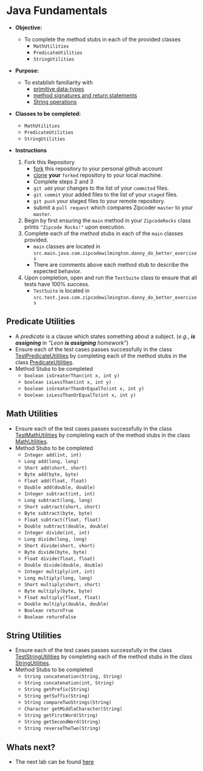 # Java Fundamentals

* **Objective:**
    * To complete the method stubs in each of the provided classes
        * `MathUtilities`
    	* `PredicateUtilities`
    	* `StringUtilities`

* **Purpose:**
    * To establish familiarity with
        * [primitive data-types](http://cs.fit.edu/~ryan/java/language/java-data.html)
        * [method signatures and return statements](http://www.homeandlearn.co.uk/java/java_methods.html)
        * [String operations](https://www.tutorialspoint.com/java/java_strings.htm)
    
* **Classes to be completed:**
	* `MathUtilities`
	* `PredicateUtilities`
	* `StringUtilities`
	
* **Instructions**

    1. Fork this Repository
        * [fork](https://help.github.com/articles/fork-a-repo/) this repository to your personal github account 
        * [clone](https://help.github.com/articles/cloning-a-repository/) **your** `forked` repository to your local machine.
        * Complete steps 2 and 3  
        * `git add` your changes to the list of your `commited` files.
        * `git commit` your added files to the list of your `staged` files.
        * `git push` your staged files to your remote repository.
        * submit a `pull request` which compares Zipcoder `master` to your `master`.
    2. Begin by first ensuring the `main` method in your `ZipcodeRocks` class prints `"Zipcode Rocks!"` upon execution.  
    3. Complete each of the method stubs in each of the `main` classes provided.
        * `main` classes are located in `src.main.java.com.zipcodewilmington.danny_do_better_exercises`
        * There are comments above each method stub to describe the expected behavior.
    4. Upon completion, open and run the `TestSuite` class to ensure that all tests have 100% success.
        * `TestSuite` is located in `src.test.java.com.zipcodewilmington.danny_do_better_exercises`

## Predicate Utilities
* A _predicate_ is a clause which states something about a subject. (_e.g., **is assigning**_ in _"Leon **is assigning** homework"_)
* Ensure each of the test cases passes successfully in the class [TestPredicateUtilities](./src/test/java/com/zipcodewilmington/danny_do_better_exercises/TestPredicateUtilities.java) by completing each of the method stubs in the class [PredicateUtilities](./src/main/java/com/zipcodewilmington/danny_do_better_exercises/PredicateUtilities.java).
* Method Stubs to be completed
	* `boolean isGreaterThan(int x, int y)`
	* `boolean isLessThan(int x, int y)`
	* `boolean isGreaterThanOrEqualTo(int x, int y)`
	* `boolean isLessThanOrEqualTo(int x, int y)`


## Math Utilities
* Ensure each of the test cases passes successfully in the class [TestMathUtilities](./src/test/java/com/zipcodewilmington/danny_do_better_exercises/TestMathUtilities.java) by completing each of the method stubs in the class [MathUtilities](./src/main/java/com/zipcodewilmington/danny_do_better_exercises/MathUtilities.java).
* Method Stubs to be completed	
	* `Integer add(int, int)`
	* `Long add(long, long)`
	* `Short add(short, short)`
	* `Byte add(byte, byte)`
	* `Float add(float, float)`
	* `Double add(double, double)`
	* `Integer subtract(int, int)`
	* `Long subtract(long, long)`
	* `Short subtract(short, short)`
	* `Byte subtract(byte, byte)`
	* `Float subtract(float, float)`
	* `Double subtract(double, double)`
	* `Integer divide(int, int)`
	* `Long divide(long, long)`
	* `Short divide(short, short)`
	* `Byte divide(byte, byte)`
	* `Float divide(float, float)`
	* `Double divide(double, double)`
	* `Integer multiply(int, int)`
	* `Long multiply(long, long)`
	* `Short multiply(short, short)`
	* `Byte multiply(byte, byte)`
	* `Float multiply(float, float)`
	* `Double multiply(double, double)`
	* `Boolean returnTrue`
	* `Boolean returnFalse`


## String Utilities
* Ensure each of the test cases passes successfully in the class [TestStringUtilities](./src/test/java/com/zipcodewilmington/danny_do_better_exercises/TestStringUtilities.java) by completing each of the method stubs in the class [StringUtilities](./src/main/java/com/zipcodewilmington/danny_do_better_exercises/StringUtilities.java).
* Method Stubs to be completed
	* `String concatenation(String, String)`
	* `String concatenation(int, String)`
	* `String getPrefix(String)`
	* `String getSuffix(String)`
	* `String compareTwoStrings(String)`
	* `Character getMiddleCharacter(String)`
	* `String getFirstWord(String)`
	* `String getSecondWord(String)`
	* `String reverseTheTwo(String)`
	
	
## Whats next?
* The next lab can be found [here](https://github.com/Zipcoder/ZCW-MicroLabs-OOP-AliceAndBob)
